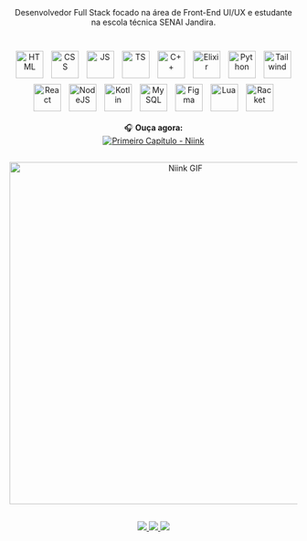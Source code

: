 

<div align="center" style="padding-bottom: 20px;">
  Desenvolvedor Full Stack focado na área de Front-End UI/UX e estudante na escola técnica SENAI Jandira.
</div>
<br>
<div align="center">
  <img src="https://skillicons.dev/icons?i=html" width="48px" alt="HTML" style="margin:5px"/>
  <img src="https://skillicons.dev/icons?i=css" width="48px" alt="CSS" style="margin:5px"/>
  <img src="https://skillicons.dev/icons?i=js" width="48px" alt="JS" style="margin:5px"/>
  <img src="https://skillicons.dev/icons?i=typescript" width="48px" alt="TS" style="margin:5px"/>
  <img src="https://skillicons.dev/icons?i=cpp" width="48px" alt="C++" style="margin:5px"/>
  <img src="https://skillicons.dev/icons?i=elixir" width="48px" alt="Elixir" style="margin:5px"/>
  <img src="https://skillicons.dev/icons?i=py" width="48px" alt="Python" style="margin:5px"/>
  <img src="https://skillicons.dev/icons?i=tailwindcss" width="48px" alt="Tailwind" style="margin:5px"/>
  <img src="https://skillicons.dev/icons?i=react" width="48px" alt="React" style="margin:5px"/>
  <img src="https://skillicons.dev/icons?i=nodejs" width="48px" alt="NodeJS" style="margin:5px"/>
  <img src="https://skillicons.dev/icons?i=kotlin" width="48px" alt="Kotlin" style="margin:5px"/>
  <img src="https://skillicons.dev/icons?i=mysql" width="48px" alt="MySQL" style="margin:5px"/>
  <img src="https://skillicons.dev/icons?i=figma" width="48px" alt="Figma" style="margin:5px"/>
  <img src="https://skillicons.dev/icons?i=lua" width="48px" alt="Lua" style="margin:5px"/>
  <img src="https://raw.githubusercontent.com/racket/icons/master/racket-logo.svg" alt="Racket" width="48px" style="margin:5px"/>
</div>

<div align="center">

🎧 **Ouça agora:**  
[![Primeiro Capítulo - Niink](https://i.scdn.co/image/ab67616d0000b273e4a123d2c5c4c232ce3f7b7e)](https://open.spotify.com/track/6FzLrdkqXbW4K9bQ3PZrZ2)

</div>


##

<div align="center">
  <img src="https://i.imgur.com/UX6DFYK.gif" width="600" alt="Niink GIF"/>
</div>


##

<div align="center">   
  <a href="https://instagram.com/nobre.rds" target="_blank">
    <img src="https://img.shields.io/badge/-Instagram-%23E4405F?style=for-the-badge&logo=instagram&logoColor=white" target="_blank">
  </a>
  <a href = "mailto:lucasfilbeto@gmail.com">
    <img src="https://img.shields.io/badge/-Gmail-%23333?style=for-the-badge&logo=gmail&logoColor=white" target="_blank">
  </a>
  <a href="https://www.linkedin.com/in/lucas-rodrigues-nobre-01941b327/" target="_blank">
    <img src="https://img.shields.io/badge/-LinkedIn-%230077B5?style=for-the-badge&logo=linkedin&logoColor=white" target="_blank">
  </a> 
</div>
